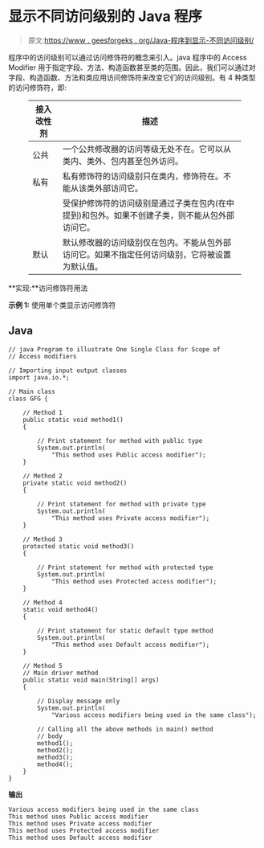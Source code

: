 # 显示不同访问级别的 Java 程序

> 原文:[https://www . geesforgeks . org/Java-程序到显示-不同访问级别/](https://www.geeksforgeeks.org/java-program-to-show-different-access-levels/)

程序中的访问级别可以通过访问修饰符的概念来引入。java 程序中的 Access Modifier 用于指定字段、方法、构造函数甚至类的范围。因此，我们可以通过对字段、构造函数、方法和类应用访问修饰符来改变它们的访问级别。有 4 种类型的访问修饰符，即:

<figure class="table">

| 接入改性剂 | **描述** |
| --- | --- |
| 公共 | 一个公共修改器的访问等级无处不在。它可以从类内、类外、包内甚至包外访问。 |
| 私有 | 私有修饰符的访问级别只在类内，修饰符在。不能从该类外部访问它。 |
|  | 受保护修饰符的访问级别是通过子类在包内(在中提到)和包外。如果不创建子类，则不能从包外部访问它。 |
| 默认 | 默认修改器的访问级别仅在包内。不能从包外部访问它。如果不指定任何访问级别，它将被设置为默认值。 |

</figure>

**实现:**访问修饰符用法

**示例 1:** 使用单个类显示访问修饰符

## Java

```
// java Program to illustrate One Single Class for Scope of
// Access modifiers

// Importing input output classes
import java.io.*;

// Main class
class GFG {

    // Method 1
    public static void method1()
    {

        // Print statement for method with public type
        System.out.println(
            "This method uses Public access modifier");
    }

    // Method 2
    private static void method2()
    {

        // Print statement for method with private type
        System.out.println(
            "This method uses Private access modifier");
    }

    // Method 3
    protected static void method3()
    {

        // Print statement for method with protected type
        System.out.println(
            "This method uses Protected access modifier");
    }

    // Method 4
    static void method4()
    {

        // Print statement for static default type method
        System.out.println(
            "This method uses Default access modifier");
    }

    // Method 5
    // Main driver method
    public static void main(String[] args)
    {

        // Display message only
        System.out.println(
            "Various access modifiers being used in the same class");

        // Calling all the above methods in main() method
        // body
        method1();
        method2();
        method3();
        method4();
    }
}
```

**输出**

```
Various access modifiers being used in the same class
This method uses Public access modifier
This method uses Private access modifier
This method uses Protected access modifier
This method uses Default access modifier
```